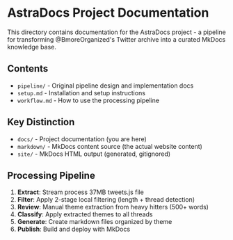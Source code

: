 # AstraDocs Project Documentation

This directory contains documentation for the AstraDocs project - a pipeline for transforming @BmoreOrganized's Twitter archive into a curated MkDocs knowledge base.

## Contents

- `pipeline/` - Original pipeline design and implementation docs
- `setup.md` - Installation and setup instructions
- `workflow.md` - How to use the processing pipeline

## Key Distinction

- `docs/` - Project documentation (you are here)
- `markdown/` - MkDocs content source (the actual website content)
- `site/` - MkDocs HTML output (generated, gitignored)

## Processing Pipeline

1. **Extract**: Stream process 37MB tweets.js file
2. **Filter**: Apply 2-stage local filtering (length + thread detection)
3. **Review**: Manual theme extraction from heavy hitters (500+ words)
4. **Classify**: Apply extracted themes to all threads
5. **Generate**: Create markdown files organized by theme
6. **Publish**: Build and deploy with MkDocs